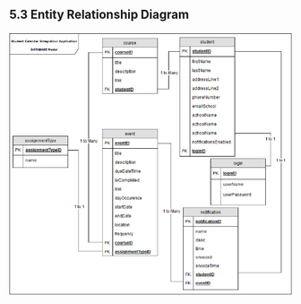 ## 5.3 Entity Relationship Diagram

<img  src="https://github.com/MCLifeLeader/CS364/blob/master/SDD/resources/FullDataModel_final.jpg" height="50%" width="100%"></br>
